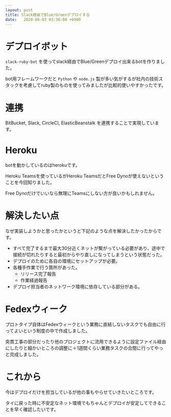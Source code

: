 ```yaml
---
layout: post
title: Slack経由でBlue/Greenデプロイする
date:   2020-06-03 03:36:00 +0900
---
```


# デプロイボット

`slack-ruby-bot` を使ってslack経由でBlue/Greenデプロイ出来るbotを作りました。

bot用フレームワークだと `Python` や `node.js` 製が多い気がするが社内の技術スタックを考慮してruby製のものを使ってみましたが比較的使いやすかったです。

# 連携

BitBucket, Slack, CircleCI, ElasticBeanstalk を連携することで実現しています。

# Heroku

botを動かしているのはherokuです。

Heroku Teamsを使っているがHeroku TeamsだとFree Dynoが使えないということを今回知りました。

Free Dynoだけでいいなら無理にTeamsにしない方が良いかもしれません。

# 解決したい点

なぜ実装しようかと思ったかというと下記のような点を解決したかったからです。

- すべて完了するまで最大30分近くネットが繋がっている必要があり、途中で接続が切れたりすると最初からやり直しになってしまうという状態だった。
- デプロイのために各自の環境にセットアップが必要。
- 各種手作業で行う箇所があった。
    - リリース完了報告
    - 作業経過報告
- デプロイ担当者のネットワーク環境に依存している部分がある。

# Fedexウィーク

プロトタイプ自体はFedexウィークという業務に直結しないタスクでも自由に行ってよいという制度の中で作成しました。

突貫工事の部分だったり他のプロジェクトに流用できるように設定ファイル経由にしたりと細かいところの調整に＋1週間くらい業務タスクの合間に行ってやっと完成しました。

# これから

今はデプロイだけを担当しているが他の事もやらせていきたいところです。

タイに戻った時に不安定なネット環境でもちゃんとデプロイが安定してできることを早く確認したいです。
